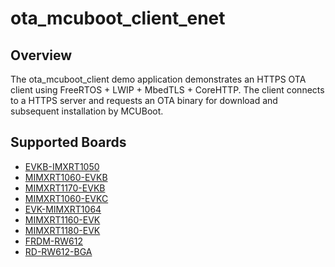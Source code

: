 # ota_mcuboot_client_enet

## Overview

The ota_mcuboot_client demo application demonstrates an HTTPS OTA client using
FreeRTOS + LWIP + MbedTLS + CoreHTTP. The client connects to a HTTPS server and
requests an OTA binary for download and subsequent installation by MCUBoot.

## Supported Boards
- [EVKB-IMXRT1050](../../../_boards/evkbimxrt1050/ota_examples/ota_mcuboot_client/enet/example_board_readme.md)
- [MIMXRT1060-EVKB](../../../_boards/evkbmimxrt1060/ota_examples/ota_mcuboot_client/enet/example_board_readme.md)
- [MIMXRT1170-EVKB](../../../_boards/evkbmimxrt1170/ota_examples/ota_mcuboot_client/enet/example_board_readme.md)
- [MIMXRT1060-EVKC](../../../_boards/evkcmimxrt1060/ota_examples/ota_mcuboot_client/enet/example_board_readme.md)
- [EVK-MIMXRT1064](../../../_boards/evkmimxrt1064/ota_examples/ota_mcuboot_client/enet/example_board_readme.md)
- [MIMXRT1160-EVK](../../../_boards/evkmimxrt1160/ota_examples/ota_mcuboot_client/enet/example_board_readme.md)
- [MIMXRT1180-EVK](../../../_boards/evkmimxrt1180/ota_examples/ota_mcuboot_client/enet/example_board_readme.md)
- [FRDM-RW612](../../../_boards/frdmrw612/ota_examples/ota_mcuboot_client/enet/example_board_readme.md)
- [RD-RW612-BGA](../../../_boards/rdrw612bga/ota_examples/ota_mcuboot_client/enet/example_board_readme.md)
